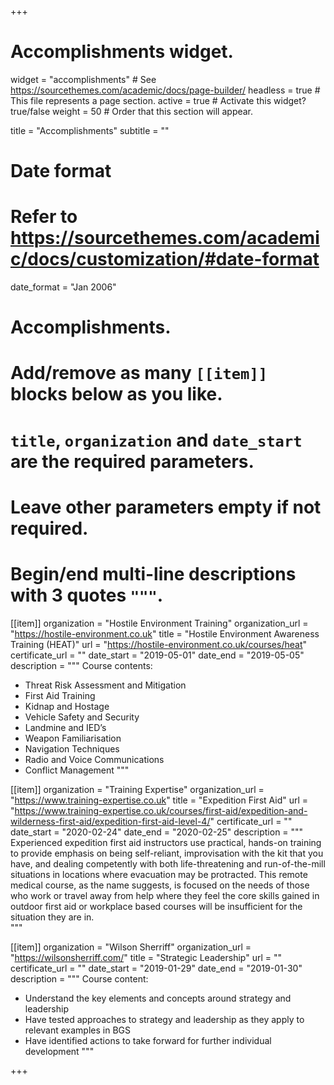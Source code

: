 +++
# Accomplishments widget.
widget = "accomplishments"  # See https://sourcethemes.com/academic/docs/page-builder/
headless = true  # This file represents a page section.
active = true  # Activate this widget? true/false
weight = 50  # Order that this section will appear.

title = "Accomplish&shy;ments"
subtitle = ""

# Date format
#   Refer to https://sourcethemes.com/academic/docs/customization/#date-format
date_format = "Jan 2006"

# Accomplishments.
#   Add/remove as many `[[item]]` blocks below as you like.
#   `title`, `organization` and `date_start` are the required parameters.
#   Leave other parameters empty if not required.
#   Begin/end multi-line descriptions with 3 quotes `"""`.

[[item]]
  organization = "Hostile Environment Training"
  organization_url = "https://hostile-environment.co.uk"
  title = "Hostile Environment Awareness Training (HEAT)"
  url = "https://hostile-environment.co.uk/courses/heat"
  certificate_url = ""
  date_start = "2019-05-01"
  date_end = "2019-05-05"
  description = """
  Course contents: 
  
  * Threat Risk Assessment and Mitigation
  * First Aid Training
  * Kidnap and Hostage
  * Vehicle Safety and Security
  * Landmine and IED’s
  * Weapon Familiarisation
  * Navigation Techniques
  * Radio and Voice Communications
  * Conflict Management
"""

[[item]]
  organization = "Training Expertise"
  organization_url = "https://www.training-expertise.co.uk"
  title = "Expedition First Aid"
  url = "https://www.training-expertise.co.uk/courses/first-aid/expedition-and-wilderness-first-aid/expedition-first-aid-level-4/"
  certificate_url = ""
  date_start = "2020-02-24"
  date_end = "2020-02-25"
  description = """
  Experienced expedition first aid instructors use practical, hands-on training to provide emphasis on being self-reliant, improvisation with the kit that you have, and dealing competently with both life-threatening and run-of-the-mill situations in locations where evacuation may be protracted. This remote medical course, as the name suggests, is focused on the needs of those who work or travel away from help where they feel the core skills gained in outdoor first aid or workplace based courses will be insufficient for the situation they are in.  
  """
  
[[item]]
  organization = "Wilson Sherriff"
  organization_url = "https://wilsonsherriff.com/"
  title = "Strategic Leadership"
  url = ""
  certificate_url = ""
  date_start = "2019-01-29"
  date_end = "2019-01-30"
  description = """
  Course content: 
  
  -	Understand the key elements and concepts around strategy and leadership
  -	Have tested approaches to strategy and leadership as they apply to relevant examples in BGS
  -	Have identified actions to take forward for further individual development
"""

+++
